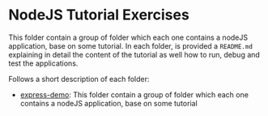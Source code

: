 # NodeJS Tutorial Exercises

This folder contain a group of folder which each one contains a nodeJS application, base on some tutorial. In each folder, is provided a `README.md` explaining in detail the content of the tutorial as well how to run, debug and test the applications.

Follows a short description of each folder:

- [express-demo](/express-demo): This folder contain a group of folder which each one contains a nodeJS application, base on some tutorial
